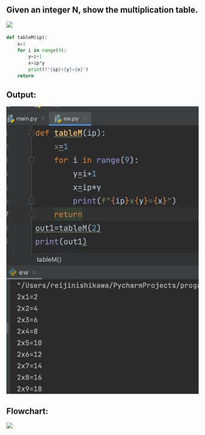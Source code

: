 ## Given an integer N, show the multiplication table. 

![](quiz005.jpg)
```.py
def tableM(ip):
    x=1
    for i in range(9):
        y=i+1
        x=ip*y
        print(f"{ip}x{y}={x}")
    return
```

## Output:
![](quiz005out.png)

## Flowchart:
![](quiz005flow.jpeg)
